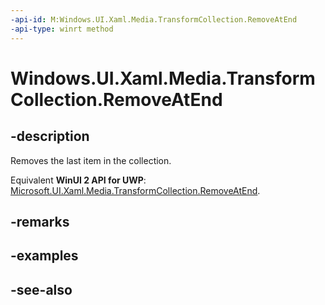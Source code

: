 ```yaml
---
-api-id: M:Windows.UI.Xaml.Media.TransformCollection.RemoveAtEnd
-api-type: winrt method
---
```


<!-- Method syntax
public void RemoveAtEnd()
-->

# Windows.UI.Xaml.Media.TransformCollection.RemoveAtEnd

## -description
Removes the last item in the collection.

Equivalent **WinUI 2 API for UWP**: [Microsoft.UI.Xaml.Media.TransformCollection.RemoveAtEnd](/windows/winui/api/microsoft.ui.xaml.media.transformcollection.removeatend).

## -remarks

## -examples

## -see-also

